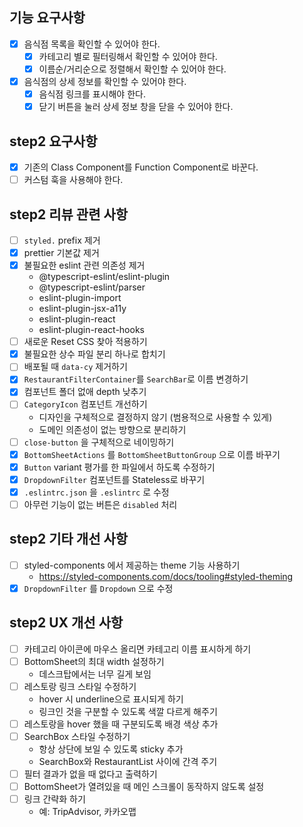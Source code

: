 ## 기능 요구사항

- [x] 음식점 목록을 확인할 수 있어야 한다.
  - [x] 카테고리 별로 필터링해서 확인할 수 있어야 한다.
  - [x] 이름순/거리순으로 정렬해서 확인할 수 있어야 한다.
- [x] 음식점의 상세 정보를 확인할 수 있어야 한다.
  - [x] 음식점 링크를 표시해야 한다.
  - [x] 닫기 버튼을 눌러 상세 정보 창을 닫을 수 있어야 한다.

## step2 요구사항

- [x] 기존의 Class Component를 Function Component로 바꾼다.
- [ ] 커스텀 훅을 사용해야 한다.

## step2 리뷰 관련 사항

- [ ] `styled.` prefix 제거
- [x] prettier 기본값 제거
- [x] 불필요한 eslint 관련 의존성 제거
  - @typescript-eslint/eslint-plugin
  - @typescript-eslint/parser
  - eslint-plugin-import
  - eslint-plugin-jsx-a11y
  - eslint-plugin-react
  - eslint-plugin-react-hooks
- [ ] 새로운 Reset CSS 찾아 적용하기
- [x] 불필요한 상수 파일 분리 하나로 합치기
- [ ] 배포될 때 `data-cy` 제거하기
- [x] `RestaurantFilterContainer`를 `SearchBar`로 이름 변경하기
- [x] 컴포넌트 폴더 없애 depth 낮추기
- [ ] `CategoryIcon` 컴포넌트 개선하기
  - 디자인을 구체적으로 결정하지 않기 (범용적으로 사용할 수 있게)
  - 도메인 의존성이 없는 방향으로 분리하기
- [ ] `close-button` 을 구체적으로 네이밍하기
- [x] `BottomSheetActions` 를 `BottomSheetButtonGroup` 으로 이름 바꾸기
- [x] `Button` variant 평가를 한 파일에서 하도록 수정하기
- [x] `DropdownFilter` 컴포넌트를 Stateless로 바꾸기
- [x] `.eslintrc.json` 을 `.eslintrc` 로 수정
- [ ] 아무런 기능이 없는 버튼은 `disabled` 처리

## step2 기타 개선 사항

- [ ] styled-components 에서 제공하는 theme 기능 사용하기
  - https://styled-components.com/docs/tooling#styled-theming
- [x] `DropdownFilter` 를 `Dropdown` 으로 수정

## step2 UX 개선 사항

- [ ] 카테고리 아이콘에 마우스 올리면 카테고리 이름 표시하게 하기
- [ ] BottomSheet의 최대 width 설정하기
  - 데스크탑에서는 너무 길게 보임
- [ ] 레스토랑 링크 스타일 수정하기
  - hover 시 underline으로 표시되게 하기
  - 링크인 것을 구분할 수 있도록 색깔 다르게 해주기
- [ ] 레스토랑을 hover 했을 때 구분되도록 배경 색상 추가
- [ ] SearchBox 스타일 수정하기
  - 항상 상단에 보일 수 있도록 sticky 추가
  - SearchBox와 RestaurantList 사이에 간격 주기
- [ ] 필터 결과가 없을 때 없다고 출력하기
- [ ] BottomSheet가 열려있을 때 메인 스크롤이 동작하지 않도록 설정
- [ ] 링크 간략화 하기
  - 예: TripAdvisor, 카카오맵
